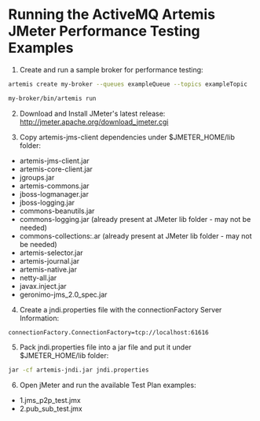 Running the ActiveMQ Artemis JMeter Performance Testing Examples
============================

1. Create and run a sample broker for performance testing:

```sh
artemis create my-broker --queues exampleQueue --topics exampleTopic

my-broker/bin/artemis run
```
2. Download and Install JMeter's latest release: http://jmeter.apache.org/download_jmeter.cgi
 
3. Copy artemis-jms-client dependencies under $JMETER_HOME/lib folder:

- artemis-jms-client.jar
- artemis-core-client.jar
- jgroups.jar
- artemis-commons.jar
- jboss-logmanager.jar
- jboss-logging.jar
- commons-beanutils.jar
- commons-logging.jar (already present at JMeter lib folder - may not be needed)
- commons-collections:.ar (already present at JMeter lib folder - may not be needed)
- artemis-selector.jar
- artemis-journal.jar
- artemis-native.jar
- netty-all.jar
- javax.inject.jar
- geronimo-jms_2.0_spec.jar


4. Create a jndi.properties file with the connectionFactory Server Information:

```
connectionFactory.ConnectionFactory=tcp://localhost:61616
```

5. Pack jndi.properties file into a jar file and put it under $JMETER_HOME/lib folder:

```sh
jar -cf artemis-jndi.jar jndi.properties
```

6. Open jMeter and run the available Test Plan examples:

- 1.jms_p2p_test.jmx
- 2.pub_sub_test.jmx
